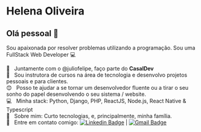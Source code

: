 # Helena Oliveira

## Olá pessoal 👋
Sou apaixonada por resolver problemas utilizando a programação.
Sou uma FullStack Web Developer :computer:

 :couple:  &nbsp; Juntamente com o @juliofelipe, faço parte do **CasalDev**
 <br/> :purple_heart: &nbsp; Sou instrutora de cursos na área de tecnologia e desenvolvo projetos pessoais e para clientes.
 <br/> :blush: &nbsp; Posso te ajudar a se tornar um desenvolvedor fluente ou a tirar o seu sonho do papel desenvolvendo o seu sistema / website.
 <br/> :computer: &nbsp; Minha stack: Python, Django, PHP, ReactJS, Node.js, React Native & Typescript
 <br/> 💬  &nbsp; Sobre mim: Curto tecnologias, e, principalmente, minha família.
 <br/> :email: &nbsp; Entre em contato comigo: [![Linkedin Badge](https://img.shields.io/badge/-HelenaOliveira-blue?style=flat-square&logo=Linkedin&logoColor=white&link=https://www.linkedin.com/in/helenaraoliveira/)](https://www.linkedin.com/in/helenaraoliveira/) 
| 
[![Gmail Badge](https://img.shields.io/badge/-helena.oliveira@casaldev.com.br-c14438?style=flat-square&logo=Gmail&logoColor=white&link=mailto:helena.oliveira@casaldev.com.br)](helena.oliveira@casaldev.com.br)

